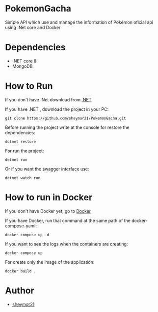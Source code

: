 # PokemonGacha

Simple API which use and manage the information of Pokémon oficial api using .Net core and Docker

# Dependencies

- .NET core 8
- MongoDB
# How to Run

If you don't have .Net download from  [.NET](https://dotnet.microsoft.com/en-us/download)

If you have .NET , download the project in your PC:

~~~
git clone https://github.com/sheymor21/PokemonGacha.git
~~~

Before running the project write at the console for restore the dependencies:

~~~
dotnet restore
~~~

For run the project:

~~~
dotnet run
~~~

Or if you want the swagger interface use:

~~~
dotnet watch run
~~~

# How to run in Docker

If you don't have Docker yet, go to [Docker](https://www.docker.com/get-started/)

If you have Docker, run that command at the same path of the docker-compose-yaml:

~~~
docker compose up -d
~~~

If you want to see the logs when the containers are creating:

~~~
docker compose up
~~~

For create only the image of the application:

~~~
docker build .
~~~

# Author

- [sheymor21](https://github.com/sheymor21)